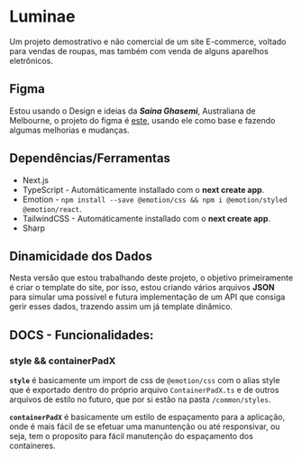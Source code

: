 # Luminae

Um projeto demostrativo e não comercial de um site E-commerce, voltado para vendas de roupas, mas também com venda de alguns aparelhos eletrônicos.

## Figma

Estou usando o Design e ideias da ***Saina Ghasemi***, Australiana de Melbourne, o projeto do figma é [este](https://www.figma.com/file/UN5zuXxowlakVlkj9u7ef8/Ecommerce-UI-Kit-(Community)?node-id=0%3A1&mode=dev), usando ele como base e fazendo algumas melhorias e mudanças.

## Dependências/Ferramentas

- Next.js
- TypeScript - Automáticamente installado com o **next create app**.
- Emotion - `npm install --save @emotion/css && npm i @emotion/styled @emotion/react`.
- TailwindCSS - Automáticamente installado com o **next create app**.
- Sharp

## Dinamicidade dos Dados

Nesta versão que estou trabalhando deste projeto, o objetivo primeiramente é criar o template do site, por isso, estou criando vários arquivos **JSON** para simular uma possível e futura implementação de um API que consiga gerir esses dados, trazendo assim um já template dinâmico.

## DOCS - Funcionalidades:

### style && containerPadX

**`style`** é basicamente um import de css de `@emotion/css` com o alias style que é exportado dentro do próprio arquivo `ContainerPadX.ts` e de outros arquivos de estilo no futuro, que por si estão na pasta `/common/styles`.

**`containerPadX`** é basicamente um estilo de espaçamento para a aplicação, onde é mais fácil de se efetuar uma manuntenção ou até responsivar, ou seja, tem o proposito para fácil manutenção do espaçamento dos containeres.

